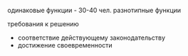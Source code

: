 одинаковые функции - 30-40 чел.
разнотипные функции

требования к решению

- соответствие действующему законодательству
- достижение своевременности